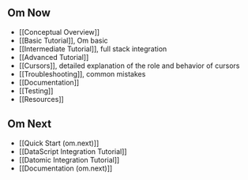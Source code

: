 ## Om Now

* [[Conceptual Overview]]
* [[Basic Tutorial]], Om basic
* [[Intermediate Tutorial]], full stack integration
* [[Advanced Tutorial]]
* [[Cursors]], detailed explanation of the role and behavior of cursors
* [[Troubleshooting]], common mistakes
* [[Documentation]]
* [[Testing]]
* [[Resources]]

## Om Next

* [[Quick Start (om.next)]]
* [[DataScript Integration Tutorial]]
* [[Datomic Integration Tutorial]]
* [[Documentation (om.next)]]